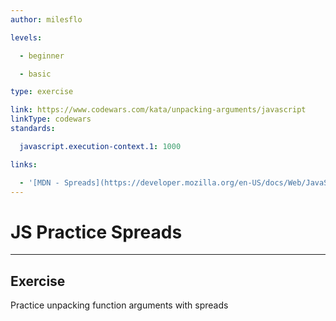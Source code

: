 ```yaml
---
author: milesflo

levels:

  - beginner

  - basic

type: exercise

link: https://www.codewars.com/kata/unpacking-arguments/javascript
linkType: codewars
standards:

  javascript.execution-context.1: 1000

links:

  - '[MDN - Spreads](https://developer.mozilla.org/en-US/docs/Web/JavaScript/Reference/Operators/Spread_syntax)'
---
```


# JS Practice Spreads

---
## Exercise

Practice unpacking function arguments with spreads
